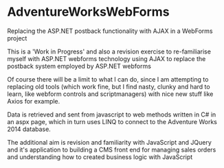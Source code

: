 # AdventureWorksWebForms
Replacing the ASP.NET postback functionality with AJAX in a WebForms project

This is a 'Work in Progress' and also a revision exercise to re-familiarise myself with ASP.NET webforms technology
using AJAX to replace the postback system employed by ASP.NET webforms

Of course there will be a limit to what I can do, since I am attempting to replacing old tools (which work fine, but I find nasty, clunky and hard to learn, like webform controls and scriptmanagers) with nice new stuff like Axios for example.

Data is retrieved and sent from javascript to web methods written in C# in an aspx page, which in turn uses LINQ to connect to the Adventure Works 2014 database.

The additional aim is revision and familiarity with JavaScript and JQuery and it's application to building a CMS front end for managing sales orders and understanding how to created business logic with JavaScript
